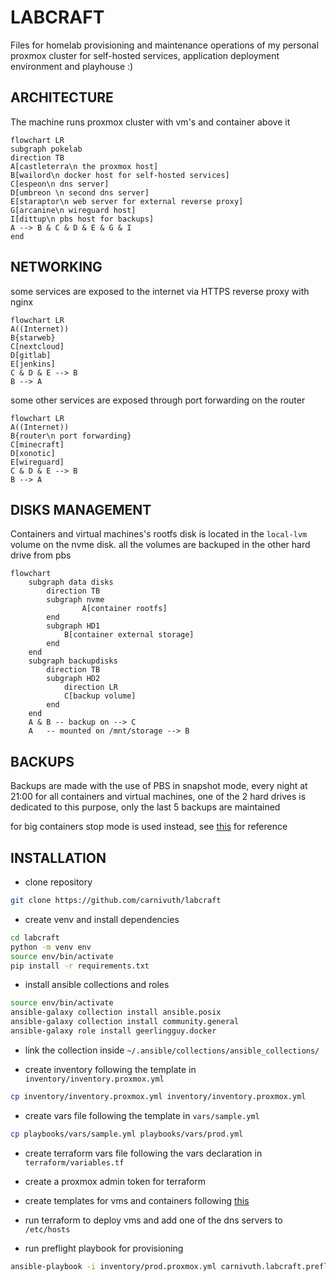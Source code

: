 # LABCRAFT

Files for homelab provisioning and maintenance operations of my personal proxmox cluster for self-hosted services, application deployment environment and playhouse :)

## ARCHITECTURE

The machine runs proxmox cluster with vm's and container above it

```mermaid
flowchart LR
subgraph pokelab
direction TB
A[castleterra\n the proxmox host]
B[wailord\n docker host for self-hosted services]
C[espeon\n dns server]
D[umbreon \n second dns server]
E[staraptor\n web server for external reverse proxy]
G[arcanine\n wireguard host]
I[dittup\n pbs host for backups]
A --> B & C & D & E & G & I
end
```

## NETWORKING

some services are exposed to the internet via HTTPS reverse proxy with nginx

```mermaid
flowchart LR
A((Internet))
B{starweb}
C[nextcloud]
D[gitlab]
E[jenkins]
C & D & E --> B
B --> A
```

some other services are exposed through port forwarding on the router

```mermaid
flowchart LR
A((Internet))
B{router\n port forwarding}
C[minecraft]
D[xonotic]
E[wireguard]
C & D & E --> B
B --> A
```

## DISKS MANAGEMENT

Containers and virtual machines's rootfs disk is located in the `local-lvm` volume on the nvme disk. all the volumes are backuped in the other hard drive from pbs

```mermaid
flowchart
	subgraph data disks
		direction TB
		subgraph nvme
				A[container rootfs]
		end
		subgraph HD1
			B[container external storage]
		end
	end
	subgraph backupdisks
		direction TB
		subgraph HD2
			direction LR
			C[backup volume]
		end
	end
	A & B -- backup on --> C
	A   -- mounted on /mnt/storage --> B
```

## BACKUPS

Backups are made with the use of PBS in snapshot mode, every night at 21:00 for all containers and virtual machines, one of the 2 hard drives is dedicated to this purpose, only the last 5 backups are maintained

for big containers stop mode is used instead, see [this](https://pve.proxmox.com/wiki/Backup_and_Restore#_backup_modes) for reference

## INSTALLATION

- clone repository

```bash
git clone https://github.com/carnivuth/labcraft
```

- create venv and install dependencies

```bash
cd labcraft
python -m venv env
source env/bin/activate
pip install -r requirements.txt
```

- install ansible collections and roles

```bash
source env/bin/activate
ansible-galaxy collection install ansible.posix
ansible-galaxy collection install community.general
ansible-galaxy role install geerlingguy.docker
```

- link the collection inside `~/.ansible/collections/ansible_collections/`

- create inventory following the template in `inventory/inventory.proxmox.yml`

```bash
cp inventory/inventory.proxmox.yml inventory/inventory.proxmox.yml
```

- create vars file following the template in `vars/sample.yml`

```bash
cp playbooks/vars/sample.yml playbooks/vars/prod.yml
```

- create terraform vars file following the vars declaration in `terraform/variables.tf`

- create a proxmox admin token for terraform

- create templates for vms and containers following [this](https://carnivuth.github.io/TIL/pages/CREATE_VM_TEMPLATE)

- run terraform to deploy vms and add one of the dns servers to `/etc/hosts`

- run preflight playbook for provisioning

```bash
ansible-playbook -i inventory/prod.proxmox.yml carnivuth.labcraft.preflight
```
